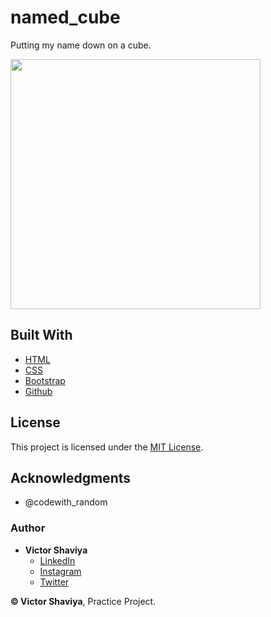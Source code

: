 # named_cube
Putting my name down on a cube.
           
<img src="" width="400" height="400">             

## Built With

* [HTML](https://developer.mozilla.org/en-US/docs/Web/HTML)        
* [CSS](https://developer.mozilla.org/en-US/docs/Web/css)             
* [Bootstrap](https://getbootstrap.com/docs/5.2/getting-started/introduction/)       
* [Github](https://github.com/ShaviyaVictor/shaviya)       

## License

This project is licensed under the [MIT License]().     

## Acknowledgments

* @codewith_random

### Author

* **Victor Shaviya**        
    - [LinkedIn](https://www.linkedin.com/in/victor-shaviya-532ab0110/)          
    - [Instagram](https://www.instagram.com/shaviyavictor/)        
    - [Twitter](https://twitter.com/ShaviyaVictor)

  
**© Victor Shaviya**, Practice Project.